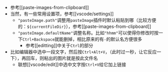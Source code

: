 - 参考[[paste-images-from-clipboard]]
- 当然，有一些常用设置项，参考[[vscode/settings]]
  - `"pasteImage.path"`调整用`pasteImage`插件时默认粘贴到哪（比较方便的：`${currentFileDir}`），参考[[paste-images-from-clipboard]]
  - `"pasteImage.defaultName"`调整名称。比如`"hhmm"`可以使得你修改时按一下`Ctrl+Backspace`就能删掉，相比原来的有`-`的默认名方便很多
    - 参考[[editting]]中关于`Ctrl`的部分
- 比如编辑器中选中一段文字，然后按`Ctrl+Alt+V`，（此时过一秒，让它反应一下），再回车，则粘出的图片就是按此文件名
  - 联想[[vscode/edit]]中选中文字按`Ctrl+V`给它加上链接